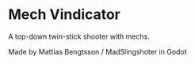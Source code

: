 # Mech Vindicator

A top-down twin-stick shooter with mechs.

Made by Mattias Bengtsson / MadSlingshoter in Godot

